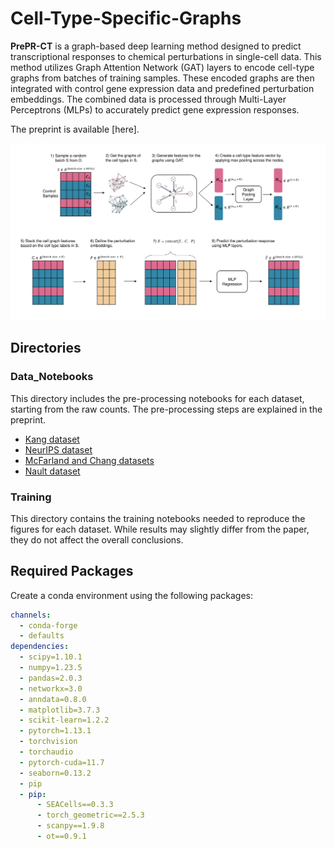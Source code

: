 # Cell-Type-Specific-Graphs

**PrePR-CT** is a graph-based deep learning method designed to predict transcriptional responses to chemical perturbations in single-cell data. This method utilizes Graph Attention Network (GAT) layers to encode cell-type graphs from batches of training samples. These encoded graphs are then integrated with control gene expression data and predefined perturbation embeddings. The combined data is processed through Multi-Layer Perceptrons (MLPs) to accurately predict gene expression responses.

The preprint is available [here].

![Graphical Abstract](PrePR-CT.png)


## Directories

### Data_Notebooks
This directory includes the pre-processing notebooks for each dataset, starting from the raw counts. The pre-processing steps are explained in the preprint.
* [Kang dataset](https://www.ncbi.nlm.nih.gov/geo/query/acc.cgi?acc=GSE96583)
* [NeurIPS dataset](https://www.kaggle.com/competitions/open-problems-single-cell-perturbations)
* [McFarland and Chang datasets](http://projects.sanderlab.org/scperturb/datavzrd/scPerturb_vzrd_v1/dataset_info/index_1.html)
* [Nault dataset](https://github.com/BhattacharyaLab/scVIDR/tree/main)


### Training
This directory contains the training notebooks needed to reproduce the figures for each dataset. While results may slightly differ from the paper, they do not affect the overall conclusions.


## Required Packages

Create a conda environment using the following packages:
```yaml
channels:
  - conda-forge
  - defaults
dependencies:
  - scipy=1.10.1
  - numpy=1.23.5
  - pandas=2.0.3
  - networkx=3.0
  - anndata=0.8.0
  - matplotlib=3.7.3
  - scikit-learn=1.2.2
  - pytorch=1.13.1
  - torchvision
  - torchaudio
  - pytorch-cuda=11.7
  - seaborn=0.13.2
  - pip
  - pip:
      - SEACells==0.3.3
      - torch_geometric==2.5.3
      - scanpy==1.9.8
      - ot==0.9.1
